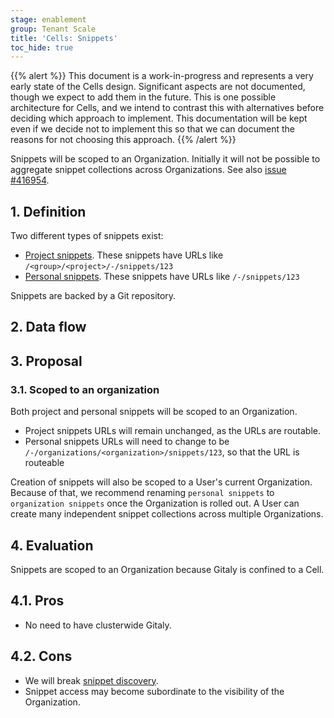 ```yaml
---
stage: enablement
group: Tenant Scale
title: 'Cells: Snippets'
toc_hide: true
---
```


{{% alert %}}
This document is a work-in-progress and represents a very early state of the
Cells design. Significant aspects are not documented, though we expect to add
them in the future. This is one possible architecture for Cells, and we intend to
contrast this with alternatives before deciding which approach to implement.
This documentation will be kept even if we decide not to implement this so that
we can document the reasons for not choosing this approach.
{{% /alert %}}

Snippets will be scoped to an Organization. Initially it will not be possible to aggregate snippet collections across Organizations. See also [issue #416954](https://gitlab.com/gitlab-org/gitlab/-/issues/416954).

## 1. Definition

Two different types of snippets exist:

- [Project snippets](https://docs.gitlab.com/ee/api/project_snippets.html). These snippets have URLs
  like `/<group>/<project>/-/snippets/123`
- [Personal snippets](https://docs.gitlab.com/ee/user/snippets.html). These snippets have URLs like
  `/-/snippets/123`

Snippets are backed by a Git repository.

## 2. Data flow

## 3. Proposal

### 3.1. Scoped to an organization

Both project and personal snippets will be scoped to an Organization.

- Project snippets URLs will remain unchanged, as the URLs are routable.
- Personal snippets URLs will need to change to be `/-/organizations/<organization>/snippets/123`,
  so that the URL is routeable

Creation of snippets will also be scoped to a User's current Organization. Because of that, we recommend renaming `personal snippets` to `organization snippets` once the Organization is rolled out. A User can create many independent snippet collections across multiple Organizations.

## 4. Evaluation

Snippets are scoped to an Organization because Gitaly is confined to a Cell.

## 4.1. Pros

- No need to have clusterwide Gitaly.

## 4.2. Cons

- We will break [snippet discovery](https://docs.gitlab.com/ee/user/snippets.html#discover-snippets).
- Snippet access may become subordinate to the visibility of the Organization.
